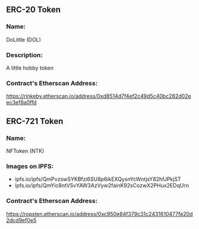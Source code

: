 ## ERC-20 Token
### Name: 
DoLittle (DOL)

### Description: 
A little hobby token

### Contract's Etherscan Address:
https://rinkeby.etherscan.io/address/0xd8514d7f4ef2c49d5c40bc282d02eec3ef8a0ffd


## ERC-721 Token
### Name: 
NFToken (NTK)

### Images on IPFS:
- ipfs.io/ipfs/QmPvzswSYKBfzi6SU8p6ikEXQysnYcWntjsY82hfJPkjST
- ipfs.io/ipfs/QmYic8ntVSvYAW3AzVyw2fainK92sCozwX2PHux2EDqUrn

### Contract's Etherscan Address:
<!-- https://rinkeby.etherscan.io/address/0x94327a340ba47bc8cfbb7180b70fa49fc9fdf818 -->
https://ropsten.etherscan.io/address/0xc950e84f379c31c2431610477fe20d2dcd9ef0e5
